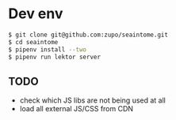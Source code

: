 Dev env
=======

```bash
$ git clone git@github.com:zupo/seaintome.git
$ cd seaintome
$ pipenv install --two
$ pipenv run lektor server
```


TODO
----

* check which JS libs are not being used at all
* load all external JS/CSS from CDN
